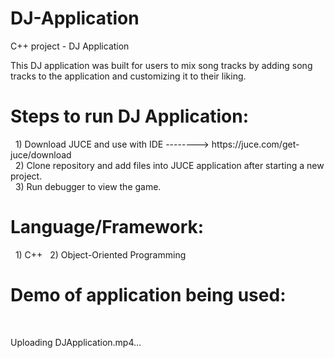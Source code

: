 # DJ-Application
C++ project - DJ Application

This DJ application was built for users to mix song tracks by adding song tracks to the application and customizing it to their liking.

<h1>Steps to run DJ Application:</h1>
&nbsp; 1) Download JUCE and use with IDE --------> https://juce.com/get-juce/download <br/>
&nbsp; 2) Clone repository and add files into JUCE application after starting a new project. <br/>
&nbsp; 3) Run debugger to view the game.

<h1> Language/Framework: </h1>
&nbsp; 1) C++
&nbsp; 2) Object-Oriented Programming

<h1>Demo of application being used:</h1> <br/>

Uploading DJApplication.mp4…
